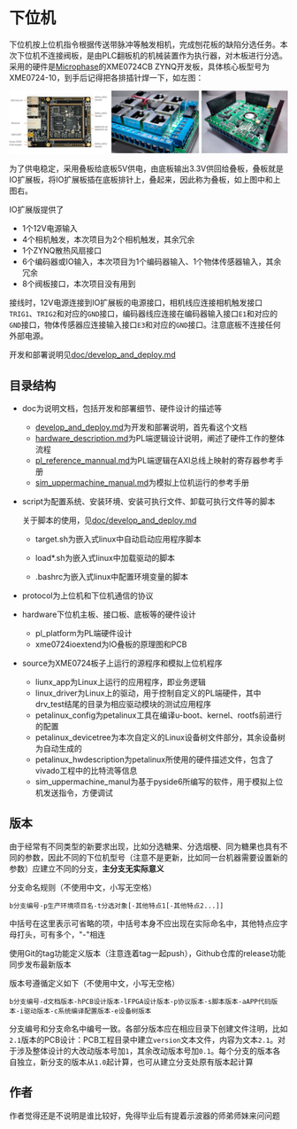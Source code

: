 # 下位机

下位机按上位机指令根据传送带脉冲等触发相机，完成刨花板的缺陷分选任务。本次下位机不连接阀板，是由PLC翻板机的机械装置作为执行器，对木板进行分选。采用的硬件是[Microphase](https://www.microphase.cn/)的XME0724CB ZYNQ开发板，具体核心板型号为XME0724-10，到手后记得把各排插针焊一下，如左图：

![1](README.assets/1.jpg)

为了供电稳定，采用叠板给底板5V供电，由底板输出3.3V供回给叠板，叠板就是IO扩展板，将IO扩展板插在底板排针上，叠起来，因此称为叠板，如上图中和上图右。

IO扩展版提供了

- 1个12V电源输入
- 4个相机触发，本次项目为2个相机触发，其余冗余
- 1个ZYNQ散热风扇接口 
- 6个编码器或IO输入，本次项目为1个编码器输入、1个物体传感器输入，其余冗余
- 8个阀板接口，本次项目没有用到

接线时，12V电源连接到IO扩展板的电源接口，相机线应连接相机触发接口`TRIG1`、`TRIG2`和对应的`GND`接口，编码器线应连接在编码器输入接口`E1`和对应的`GND`接口，物体传感器应连接输入接口`E3`和对应的`GND`接口。注意底板不连接任何外部电源。

开发和部署说明见[doc/develop_and_deploy.md](doc/develop_and_deploy.md)

## 目录结构

- doc为说明文档，包括开发和部署细节、硬件设计的描述等

  - [develop_and_deploy.md](doc/develop_and_deploy.md)为开发和部署说明，首先看这个文档
  - [hardware_description.md](doc/hardware_description.md)为PL端逻辑设计说明，阐述了硬件工作的整体流程
  - [pl_reference_mannual.md](doc/pl_reference_mannual.md)为PL端逻辑在AXI总线上映射的寄存器参考手册
  - [sim_uppermachine_manual.md](doc/sim_uppermachine_manual.md)为模拟上位机运行的参考手册

- script为配置系统、安装环境、安装可执行文件、卸载可执行文件等的脚本

  关于脚本的使用，见[doc/develop_and_deploy.md](doc/develop_and_deploy.md)

  - target.sh为嵌入式linux中自动启动应用程序脚本

  - load\*.sh为嵌入式linux中加载驱动的脚本
  - .bashrc为嵌入式linux中配置环境变量的脚本

- protocol为上位机和下位机通信的协议

- hardware下位机主板、接口板、底板等的硬件设计

  - pl_platform为PL端硬件设计
  - xme0724ioextend为IO叠板的原理图和PCB

- source为XME0724板子上运行的源程序和模拟上位机程序

  - liunx_app为Linux上运行的应用程序，即业务逻辑
  - linux_driver为Linux上的驱动，用于控制自定义的PL端硬件，其中drv_test结尾的目录为相应驱动模块的测试应用程序
  - petalinux_config为petalinux工具在编译u-boot、kernel、rootfs前进行的配置
  - petalinux_devicetree为本次自定义的Linux设备树文件部分，其余设备树为自动生成的
  - petalinux_hwdescription为petalinux所使用的硬件描述文件，包含了vivado工程中的比特流等信息
  - sim_uppermachine_manul为基于pyside6所编写的软件，用于模拟上位机发送指令，方便调试

## 版本

由于经常有不同类型的新要求出现，比如分选糖果、分选烟梗、同为糖果也具有不同的参数，因此不同的下位机型号（注意不是更新，比如同一台机器需要设置新的参数）应建立不同的分支，**主分支无实际意义**

分支命名规则（不使用中文，小写无空格）

```shell
b分支编号-p生产环境项目名-t分选对象[-其他特点1[-其他特点2...]]
```

中括号在这里表示可省略的项，中括号本身不应出现在实际命名中，其他特点应字母打头，可有多个，"-"相连

使用Git的tag功能定义版本（注意连着tag一起push），Github仓库的release功能同步发布最新版本

版本号遵循定义如下（不使用中文，小写无空格）

```shell
b分支编号-d文档版本-hPCB设计版本-lFPGA设计版本-p协议版本-s脚本版本-aAPP代码版本-i驱动版本-c系统编译配置版本-e设备树版本
```

分支编号和分支命名中编号一致。各部分版本应在相应目录下创建文件注明，比如`2.1`版本的PCB设计：PCB工程目录中建立`version`文本文件，内容为文本`2.1`。对于涉及整体设计的大改动版本号加`1`，其余改动版本号加`0.1`。每个分支的版本各自独立，新分支的版本从`1.0`起计算，也可从建立分支处原有版本起计算

##  作者

作者觉得还是不说明是谁比较好，免得毕业后有提着示波器的师弟师妹来问问题